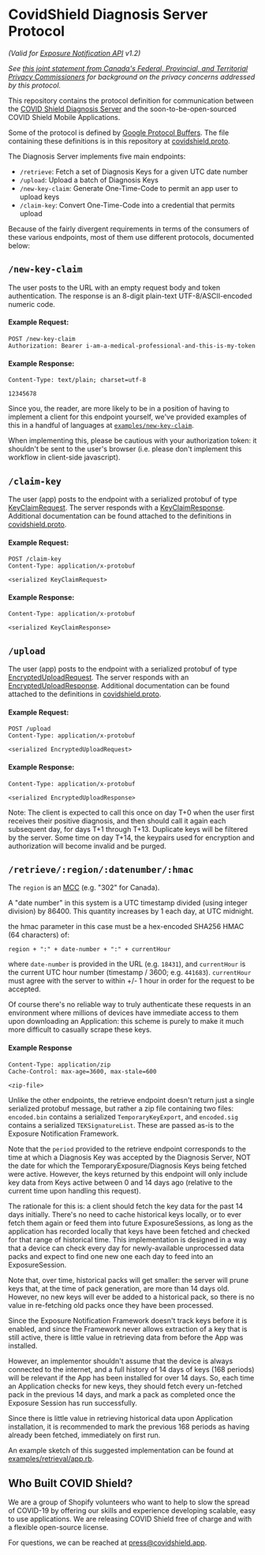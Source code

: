 # CovidShield Diagnosis Server Protocol
_(Valid for [Exposure Notification API](https://www.apple.com/covid19/contacttracing) v1.2)_

*See [this joint statement from Canada's Federal, Provincial, and Territorial Privacy
Commissioners](https://priv.gc.ca/en/opc-news/speeches/2020/s-d_20200507/) for background on the
privacy concerns addressed by this protocol.*

This repository contains the protocol definition for communication between the [COVID Shield
Diagnosis Server](https://github.com/CovidShield/server) and the soon-to-be-open-sourced COVID
Shield Mobile Applications.

Some of the protocol is defined by [Google Protocol
Buffers](https://developers.google.com/protocol-buffers). The file containing these definitions is
in this repository at [covidshield.proto](covidshield.proto).

The Diagnosis Server implements five main endpoints:


* `/retrieve`: Fetch a set of Diagnosis Keys for a given UTC date number
* `/upload`: Upload a batch of Diagnosis Keys
* `/new-key-claim`: Generate One-Time-Code to permit an app user to upload keys
* `/claim-key`: Convert One-Time-Code into a credential that permits upload

Because of the fairly divergent requirements in terms of the consumers of these various endpoints,
most of them use different protocols, documented below:

## `/new-key-claim`

The user posts to the URL with an empty request body and token authentication.
The response is an 8-digit plain-text UTF-8/ASCII-encoded numeric code.

#### Example Request:
    POST /new-key-claim
    Authorization: Bearer i-am-a-medical-professional-and-this-is-my-token

#### Example Response:
    Content-Type: text/plain; charset=utf-8

    12345678

Since you, the reader, are more likely to be in a position of having to implement a client for this
endpoint yourself, we've provided examples of this in a handful of languages at
[`examples/new-key-claim`](https://github.com/CovidShield/server/tree/master/examples/new-key-claim).

When implementing this, please be cautious with your authorization token: it shouldn't be sent to
the user's browser (i.e. please don't implement this workflow in client-side javascript).

## `/claim-key`

The user (app) posts to the endpoint with a serialized protobuf of type
[KeyClaimRequest](covidshield.proto). The server responds with a
[KeyClaimResponse](covidshield.proto). Additional documentation can be found attached to the
definitions in [covidshield.proto](covidshield.proto).

#### Example Request:
    POST /claim-key
    Content-Type: application/x-protobuf

    <serialized KeyClaimRequest>

#### Example Response:
    Content-Type: application/x-protobuf

    <serialized KeyClaimResponse>

## `/upload`

The user (app) posts to the endpoint with a serialized protobuf of type
[EncryptedUploadRequest](covidshield.proto). The server responds with an
[EncryptedUploadResponse](covidshield.proto). Additional documentation can be found attached to the
definitions in [covidshield.proto](covidshield.proto).

#### Example Request:
    POST /upload
    Content-Type: application/x-protobuf

    <serialized EncryptedUploadRequest>

#### Example Response:
    Content-Type: application/x-protobuf

    <serialized EncryptedUploadResponse>

Note: The client is expected to call this once on day T+0 when the user first receives their
positive diagnosis, and then should call it again each subsequent day, for days T+1 through T+13.
Duplicate keys will be filtered by the server. Some time on day T+14, the keypairs used for
encryption and authorization will become invalid and be purged.

## `/retrieve/:region/:datenumber/:hmac`

The `region` is an [MCC](https://www.mcc-mnc.com/) (e.g. "302" for Canada).

A "date number" in this system is a UTC timestamp divided (using integer division) by 86400. This
quantity increases by 1 each day, at UTC midnight.

the hmac parameter in this case must be a hex-encoded SHA256 HMAC (64 characters) of:

    region + ":" + date-number + ":" + currentHour

where `date-number` is provided in the URL (e.g. `18431`), and `currentHour` is the current UTC hour
number (timestamp / 3600; e.g. `441683`). `currentHour` must agree with the server to within +/- 1
hour in order for the request to be accepted.

Of course there's no reliable way to truly authenticate these requests in an environment where
millions of devices have immediate access to them upon downloading an Application: this scheme is
purely to make it much more difficult to casually scrape these keys.

#### Example Response
    Content-Type: application/zip
    Cache-Control: max-age=3600, max-stale=600

    <zip-file>

Unlike the other endpoints, the retrieve endpoint doesn't return just a single serialized protobuf
message, but rather a zip file containing two files: `encoded.bin` contains a serialized
`TemporaryKeyExport`, and `encoded.sig` contains a serialized `TEKSignatureList`. These are passed
as-is to the Exposure Notification Framework.

Note that the `period` provided to the retrieve endpoint corresponds to the time at which a
Diagnosis Key was accepted by the Diagnosis Server, NOT the date for which the
TemporaryExposure/Diagnosis Keys being fetched were active. However, the keys returned by this
endpoint will only include key data from Keys active between 0 and 14 days ago (relative to the
current time upon handling this request).

The rationale for this is: a client should fetch the key data for the past 14 days initially.
There's no need to cache historical keys locally, or to ever fetch them again or feed them into
future ExposureSessions, as long as the application has recorded locally that keys have been fetched
and checked for that range of historical time. This implementation is designed in a way that a
device can check every day for newly-available unprocessed data packs and expect to find one
new one each day to feed into an ExposureSession.

Note that, over time, historical packs will get smaller: the server will prune keys that, at the
time of pack generation, are more than 14 days old. However, no new keys will ever be added to a
historical pack, so there is no value in re-fetching old packs once they have been processed.

Since the Exposure Notification Framework doesn't track keys before it is enabled, and since the
Framework never allows extraction of a key that is still active, there is little value in retrieving
data from before the App was installed.

However, an implementor shouldn't assume that the device is always connected to the internet, and a
full history of 14 days of keys (168 periods) will be relevant if the App has been installed for
over 14 days. So, each time an Application checks for new keys, they should fetch every un-fetched
pack in the previous 14 days, and mark a pack as completed once the Exposure Session has run
successfully.

Since there is little value in retrieving historical data upon Application installation, it is
recommended to mark the previous 168 periods as having already been fetched, immediately on first
run.

An example sketch of this suggested implementation can be found at
[examples/retrieval/app.rb](https://github.com/CovidShield/server/blob/master/examples/retrieval/app.rb).

## Who Built COVID Shield?

We are a group of Shopify volunteers who want to help to slow the spread of COVID-19 by offering our
skills and experience developing scalable, easy to use applications. We are releasing COVID Shield
free of charge and with a flexible open-source license.

For questions, we can be reached at <press@covidshield.app>.
